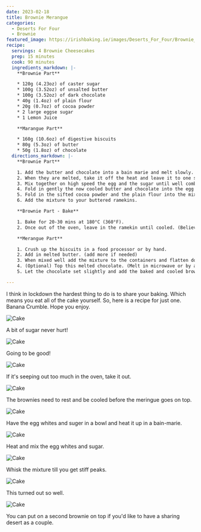 ```yaml
---
date: 2023-02-18
title: Brownie Merangue
categories:
  - Deserts For Four
  - Brownie
featured_image: https://irishbaking.ie/images/Deserts_For_Four/Brownie_Meringue/Image_1.jpg
recipe:
  servings: 4 Brownie Cheesecakes
  prep: 15 minutes
  cook: 90 minutes
  ingredients_markdown: |-
    **Brownie Part**

    * 120g (4.23oz) of caster sugar
    * 100g (3.52oz) of unsalted butter
    * 100g (3.52oz) of dark chocolate
    * 40g (1.4oz) of plain flour
    * 20g (0.7oz) of cocoa powder
    * 2 large eggse sugar
    * 1 Lemon Juice

    **Marangue Part**

    * 160g (10.6oz) of digestive biscuits
    * 80g (5.3oz) of butter
    * 50g (1.8oz) of chocolate
  directions_markdown: |-
    **Brownie Part**

    1. Add the butter and chocolate into a bain marie and melt slowly. 
    2. When they are melted, take it off the heat and leave it to one side.
    3. Mix together on high speed the egg and the sugar until well combined. 
    4. Fold in gently the now cooled butter and chocolate into the egg and sugar bowl.
    5. Fold in the sifted cocoa powder and the plain flour into the mix.
    6. Add the mixture to your buttered ramekins.

    **Brownie Part - Bake**

    1. Bake for 20-30 mins at 180°C (360°F).
    2. Once out of the oven, leave in the ramekin until cooled. (Believe me... it will fall apart!)

    **Merangue Part**

    1. Crush up the biscuits in a food processor or by hand.
    2. Add in melted butter. (add more if needed)
    3. When mixed well add the mixture to the containers and flatten down.
    4. (Optional) Top this melted chocolate. (Melt in microwave or by a bain marie)
    5. Let the chocolate set slightly and add the baked and cooled brownie on top.

---
```

I think in lockdown the hardest thing to do is to share your baking. Which means you eat all of the cake yourself. So, here is a recipe for just one. Banana Crumble. Hope you enjoy.

![Cake](https://irishbaking.ie/images/Deserts_For_Four/Brownie_Meringue/Image_2.jpg)

A bit of sugar never hurt!

![Cake](https://irishbaking.ie/images/Deserts_For_Four/Brownie_Meringue/Image_3.jpg)

Going to be good!

![Cake](https://irishbaking.ie/images/Deserts_For_Four/Brownie_Meringue/Image_4.jpg)

If it's seeping out too much in the oven, take it out.

![Cake](https://irishbaking.ie/images/Deserts_For_Four/Brownie_Meringue/Image_5.jpg)

The brownies need to rest and be cooled before the meringue goes on top.

![Cake](https://irishbaking.ie/images/Deserts_For_Four/Brownie_Meringue/Image_6.jpg)

Have the egg whites and suger in a bowl and heat it up in a bain-marie.

![Cake](https://irishbaking.ie/images/Deserts_For_Four/Brownie_Meringue/Image_7.jpg)

Heat and mix the egg whites and sugar.

![Cake](https://irishbaking.ie/images/Deserts_For_Four/Brownie_Meringue/Image_8.jpg)

Whisk the mixture till you get stiff peaks.

![Cake](https://irishbaking.ie/images/Deserts_For_Four/Brownie_Meringue/Image_9.jpg)

This turned out so well.

![Cake](https://irishbaking.ie/images/Deserts_For_Four/Brownie_Meringue/Image_10.jpg)

You can put on a second brownie on top if you'd like to have a sharing desert as a couple.

